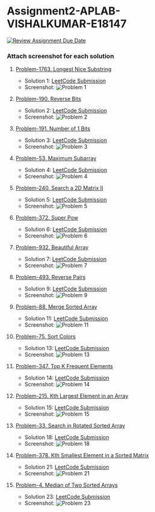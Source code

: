 # Assignment2-APLAB-VISHALKUMAR-E18147

[![Review Assignment Due Date](https://classroom.github.com/assets/deadline-readme-button-22041afd0340ce965d47ae6ef1cefeee28c7c493a6346c4f15d667ab976d596c.svg)](https://classroom.github.com/a/qrUI3UH-)

### Attach screenshot for each solution

1. [Problem-1763. Longest Nice Substring](https://leetcode.com/problems/longest-nice-substring/description/)  
   - Solution 1: [LeetCode Submission](https://leetcode.com/problems/longest-nice-substring/submissions/1532052390)  
   - Screenshot: ![Problem 1](solutions/Problem1.png)  

2. [Problem-190. Reverse Bits](https://leetcode.com/problems/reverse-bits/description/)  
   - Solution 2: [LeetCode Submission](https://leetcode.com/problems/reverse-bits/submissions/1527124055)  
   - Screenshot: ![Problem 2](solutions/Problem2.png)  

3. [Problem-191. Number of 1 Bits](https://leetcode.com/problems/number-of-1-bits/description/)  
   - Solution 3: [LeetCode Submission](https://leetcode.com/problems/number-of-1-bits/submissions/1532067770)  
   - Screenshot: ![Problem 3](solutions/Problem3.png)  

4. [Problem-53. Maximum Subarray](https://leetcode.com/problems/maximum-subarray/description/)  
   - Solution 4: [LeetCode Submission](https://leetcode.com/problems/maximum-subarray/submissions/1532076487)  
   - Screenshot: ![Problem 4](solutions/Problem4.png)  

5. [Problem-240. Search a 2D Matrix II](https://leetcode.com/problems/search-a-2d-matrix-ii/description/)  
   - Solution 5: [LeetCode Submission](https://leetcode.com/problems/search-a-2d-matrix-ii/submissions/1532081205)  
   - Screenshot: ![Problem 5](solutions/Problem5.png)  

6. [Problem-372. Super Pow](https://leetcode.com/problems/super-pow/description/)  
   - Solution 6: [LeetCode Submission](https://leetcode.com/problems/super-pow/submissions/1532094864)  
   - Screenshot: ![Problem 6](solutions/Problem6.png)  

7. [Problem-932. Beautiful Array](https://leetcode.com/problems/beautiful-array/description/)  
   - Solution 7: [LeetCode Submission](https://leetcode.com/problems/beautiful-array/submissions/1532098969)  
   - Screenshot: ![Problem 7](solutions/Problem7.png)  

9. [Problem-493. Reverse Pairs](https://leetcode.com/problems/reverse-pairs/description/)  
   - Solution 9: [LeetCode Submission](https://leetcode.com/problems/reverse-pairs/description/)  
   - Screenshot: ![Problem 9](solutions/Problem9.png)  

11. [Problem-88. Merge Sorted Array](https://leetcode.com/problems/merge-sorted-array/description/)  
    - Solution 11: [LeetCode Submission](https://leetcode.com/problems/merge-sorted-array/submissions/1521038922)  
    - Screenshot: ![Problem 11](solutions/Problem11.png)  

13. [Problem-75. Sort Colors](https://leetcode.com/problems/sort-colors/description/)  
    - Solution 13: [LeetCode Submission](https://leetcode.com/problems/sort-colors/submissions/1532121859)  
    - Screenshot: ![Problem 13](solutions/Problem13.png)  

14. [Problem-347. Top K Frequent Elements](https://leetcode.com/problems/top-k-frequent-elements/description/)  
    - Solution 14: [LeetCode Submission](https://leetcode.com/problems/top-k-frequent-elements/submissions/1532131879)  
    - Screenshot: ![Problem 14](solutions/Problem14.png)  

15. [Problem-215. Kth Largest Element in an Array](https://leetcode.com/problems/kth-largest-element-in-an-array/description/)  
    - Solution 15: [LeetCode Submission](https://leetcode.com/problems/kth-largest-element-in-an-array/submissions/1532126608)  
    - Screenshot: ![Problem 15](solutions/Problem15.png)  

18. [Problem-33. Search in Rotated Sorted Array](https://leetcode.com/problems/search-in-rotated-sorted-array/description/)  
    - Solution 18: [LeetCode Submission](https://leetcode.com/problems/search-in-rotated-sorted-array/submissions/1532113623)  
    - Screenshot: ![Problem 18](solutions/Problem18.png)  

21. [Problem-378. Kth Smallest Element in a Sorted Matrix](https://leetcode.com/problems/kth-smallest-element-in-a-sorted-matrix/description/)  
    - Solution 21: [LeetCode Submission](https://leetcode.com/problems/kth-smallest-element-in-a-sorted-matrix/submissions/1532134176)  
    - Screenshot: ![Problem 21](solutions/Problem21.png)  

23. [Problem-4. Median of Two Sorted Arrays](https://leetcode.com/problems/median-of-two-sorted-arrays/description/)  
    - Solution 23: [LeetCode Submission](https://leetcode.com/problems/median-of-two-sorted-arrays/submissions/1388607095)  
    - Screenshot: ![Problem 23](solutions/Problem23.png)

